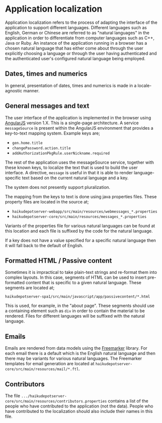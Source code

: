 # Application localization

Application localization refers to the process of adapting the interface of the application to support different languages.  Different languages such as English, German or Chinese are referred to as "natural languages" in the application in order to differentiate from computer languages such as C++, Java or Ruby.  An instance of the application running in a browser has a chosen natural language that has either come about through the user explicitly choosing a language or through the user having authenticated and the authenticated user's configured natural language being employed.

## Dates, times and numerics

In general, presentation of dates, times and numerics is made in a locale-agnostic manner.

## General messages and text

The user interface of the application is implemented in the browser using [AngularJS](http://www.angularjs.org/) version 1.X. This is a single-page architecture.  A service `messageSource` is present within the AngularJS environment that provides a key-to-text mapping system.  Example keys are;

- `gen.home.title`
- `changePassword.action.title`
- `addAuthorizationPkgRule.userNickname.required`

The rest of the application uses the messageSource service, together with these known keys, to localize the text that is used to build the user interface.  A directive, `message` is useful in that it is able to render language-specific text based on the current natural language and a key.

The system does not presently support pluralization.

The mapping from the keys to text is done using java properties files.  These property files are located in the source at;

- `haikudepotserver-webapp/src/main/resources/webmessages_*.properties`
- `haikudepotserver-core/src/main/resources/messages_*.properties`

Variants of the properties file for various natural languages can be found at this location and each file is suffixed by the code for the natural language.

If a key does not have a value specified for a specific natural language then it will fall back to the default of English.

## Formatted HTML / Passive content

Sometimes it is impractical to take plain-text strings and re-format them into complex layouts. In this case, segments of HTML can be used to insert pre-formatted content that is specific to a given natural language. These segments are located at;

```
haikudepotserver-spa1/src/main/javascript/app/passivecontent/*.html
```

This is used, for example, in the "about page". These segments should use a containing element
such as `div` in order to contain the material to be rendered. Files for different languages
will be suffixed with the natural language.

## Emails

Emails are rendered from data models using the [Freemarker](http://freemarker.org/) library.
For each email there is a default which is the English natural language and then there may be variants for various natural languages.  The Freemarker templates for email generation are located at `haikudepotserver-core/src/main/resources/mail/*.ftl`.

## Contributors

The file `.../haikudepotserver-core/src/main/resources/contributors.properties` contains a
list of the people who have contributed to the application (not the data). People who have
contributed to the localization should also include their names in this file.